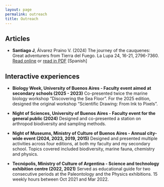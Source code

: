 ```yaml
---
layout: page
permalink: outreach
title: Outreach
---
```


## Articles

- **Santiago J**, Álvarez Praino V. (2024) The journey of the cauquenes: Great adventurers from Tierra del Fuego. La Lupa 24, 16-21, 2796-7360. [Read online](https://revistalalupa.org/el-viaje-de-los-cauquenes/) or [read in PDF](https://www.researchgate.net/publication/389209576_La_Lupa_N_24) [Spanish]

## Interactive experiences

- **Biology Week, University of Buenos Aires - Faculty event aimed at secondary schools (2025 - 2023)** Co-presented twice the marine biology workshop ”Discovering the Sea Floor”. For the 2025 edition, designed the original workshop “Scientific Drawing: From Ink to Pixels”.

- **Night of Sciences, University of Buenos Aires - Faculty event for the general public (2024)** Designed and co-presented a station on arthropod biodiversity and sampling methods.

- **Night of Museums, Ministry of Culture of Buenos Aires - Annual city-wide event (2024, 2023,	2019, 2015)**	Designed and presented multiple activities across four editions, at both my faculty and my
secondary school. Topics covered included biodiversity, marine fauna, chemistry and physics.

- **Tecnópolis, Ministry of Culture of Argentina - Science and technology exhibition centre (2022, 2021)** Served as educational guide for two consecutive periods at the Paleontology and the Physics exhibitions. 15 weekly hours between Oct 2021 and Mar 2022.

